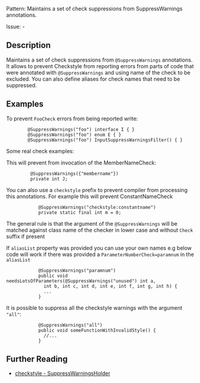 Pattern: Maintains a set of check suppressions from SuppressWarnings annotations.

Issue: -

## Description

Maintains a set of check suppressions from `@SuppressWarnings` annotations. It allows to prevent Checkstyle from reporting errors from parts of code that were annotated with `@SuppressWarnings` and using name of the check to be excluded. You can also define aliases for check names that need to be suppressed. 

## Examples

To prevent `FooCheck` errors from being reported write:
    
    
            @SuppressWarnings("foo") interface I { }
            @SuppressWarnings("foo") enum E { }
            @SuppressWarnings("foo") InputSuppressWarningsFilter() { }
            

  


Some real check examples:

This will prevent from invocation of the MemberNameCheck: 
    
    
             @SuppressWarnings({"membername"})
             private int J;
               

You can also use a `checkstyle` prefix to prevent compiler from processing this annotations. For example this will prevent ConstantNameCheck 
    
    
                @SuppressWarnings("checkstyle:constantname")
                private static final int m = 0;
              

The general rule is that the argument of the `@SuppressWarnings` will be matched against class name of the checker in lower case and without `Check` suffix if present

If `aliasList` property was provided you can use your own names e.g below code will work if there was provided a `ParameterNumberCheck=paramnum` in the `aliasList`
    
    
                @SuppressWarnings("paramnum")
                public void needsLotsOfParameters(@SuppressWarnings("unused") int a,
                  int b, int c, int d, int e, int f, int g, int h) {
                  ...
                }
              

It is possible to suppress all the checkstyle warnings with the argument `"all"`: 
    
    
                @SuppressWarnings("all")
                public void someFunctionWithInvalidStyle() {
                  //...
                }

## Further Reading

* [checkstyle - SuppressWarningsHolder](http://checkstyle.sourceforge.net/config_annotation.html#SuppressWarningsHolder)